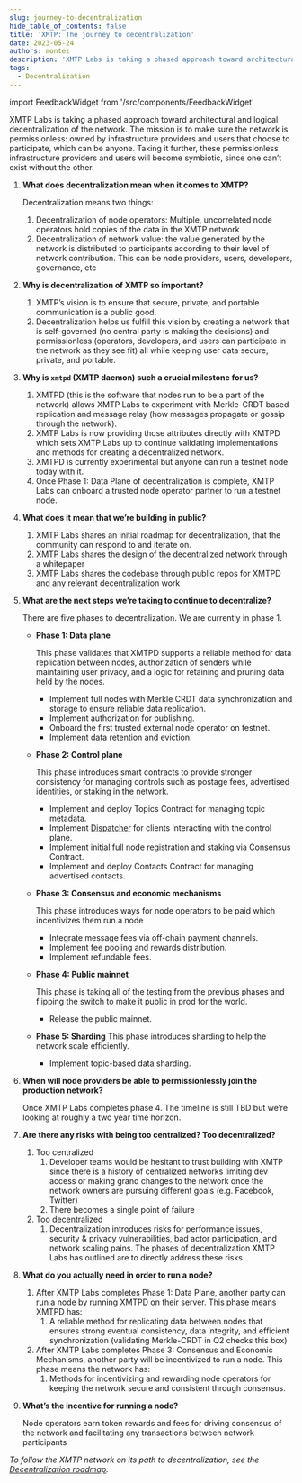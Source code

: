 ```yaml
---
slug: journey-to-decentralization
hide_table_of_contents: false
title: 'XMTP: The journey to decentralization'
date: 2023-05-24
authors: montez
description: 'XMTP Labs is taking a phased approach toward architectural and logical decentralization of the network. The mission is to make sure the network is permissionless: owned by infrastructure providers and users that choose to participate, which can be anyone. Taking it further, these permissionless infrastructure providers and users will become symbiotic, since one can’t exist without the other.'
tags:
  - Decentralization
---
```


import FeedbackWidget from '/src/components/FeedbackWidget'

XMTP Labs is taking a phased approach toward architectural and logical decentralization of the network. The mission is to make sure the network is permissionless: owned by infrastructure providers and users that choose to participate, which can be anyone. Taking it further, these permissionless infrastructure providers and users will become symbiotic, since one can’t exist without the other.

<!--truncate-->

1. **What does decentralization mean when it comes to XMTP?**

   Decentralization means two things:

   1. Decentralization of node operators: Multiple, uncorrelated node operators hold copies of the data in the XMTP network
   2. Decentralization of network value: the value generated by the network is distributed to participants according to their level of network contribution. This can be node providers, users, developers, governance, etc

2. **Why is decentralization of XMTP so important?**

   1. XMTP’s vision is to ensure that secure, private, and portable communication is a public good.
   2. Decentralization helps us fulfill this vision by creating a network that is self-governed (no central party is making the decisions) and permissionless (operators, developers, and users can participate in the network as they see fit) all while keeping user data secure, private, and portable.

3. **Why is `xmtpd` (XMTP daemon) such a crucial milestone for us?**

   1. XMTPD (this is the software that nodes run to be a part of the network) allows XMTP Labs to experiment with Merkle-CRDT based replication and message relay (how messages propagate or gossip through the network).
   2. XMTP Labs is now providing those attributes directly with XMTPD which sets XMTP Labs up to continue validating implementations and methods for creating a decentralized network.
   3. XMTPD is currently experimental but anyone can run a testnet node today with it.
   4. Once Phase 1: Data Plane of decentralization is complete, XMTP Labs can onboard a trusted node operator partner to run a testnet node.

4. **What does it mean that we’re building in public?**

   1. XMTP Labs shares an initial roadmap for decentralization, that the community can respond to and iterate on.
   2. XMTP Labs shares the design of the decentralized network through a whitepaper
   3. XMTP Labs shares the codebase through public repos for XMTPD and any relevant decentralization work

5. **What are the next steps we’re taking to continue to decentralize?**

   There are five phases to decentralization. We are currently in phase 1.

   - **Phase 1: Data plane**

     This phase validates that XMTPD supports a reliable method for data replication between nodes, authorization of senders while maintaining user privacy, and a logic for retaining and pruning data held by the nodes.

     - Implement full nodes with Merkle CRDT data synchronization and storage to ensure reliable data replication.
     - Implement authorization for publishing.
     - Onboard the first trusted external node operator on testnet.
     - Implement data retention and eviction.

   - **Phase 2: Control plane**

     This phase introduces smart contracts to provide stronger consistency for managing controls such as postage fees, advertised identities, or staking in the network.

     - Implement and deploy Topics Contract for managing topic metadata.
     - Implement [Dispatcher](https://docs.lens.xyz/docs/lens-profile-manager) for clients interacting with the control plane.
     - Implement initial full node registration and staking via Consensus Contract.
     - Implement and deploy Contacts Contract for managing advertised contacts.

   - **Phase 3: Consensus and economic mechanisms**

     This phase introduces ways for node operators to be paid which incentivizes them run a node

     - Integrate message fees via off-chain payment channels.
     - Implement fee pooling and rewards distribution.
     - Implement refundable fees.

   - **Phase 4: Public mainnet**

     This phase is taking all of the testing from the previous phases and flipping the switch to make it public in prod for the world.

     - Release the public mainnet.

   - **Phase 5: Sharding**
     This phase introduces sharding to help the network scale efficiently.
     - Implement topic-based data sharding.

6. **When will node providers be able to permissionlessly join the production network?**

   Once XMTP Labs completes phase 4. The timeline is still TBD but we’re looking at roughly a two year time horizon.

7. **Are there any risks with being too centralized? Too decentralized?**

   1. Too centralized
      1. Developer teams would be hesitant to trust building with XMTP since there is a history of centralized networks limiting dev access or making grand changes to the network once the network owners are pursuing different goals (e.g. Facebook, Twitter)
      2. There becomes a single point of failure
   2. Too decentralized
      1. Decentralization introduces risks for performance issues, security & privacy vulnerabilities, bad actor participation, and network scaling pains. The phases of decentralization XMTP Labs has outlined are to directly address these risks.

8. **What do you actually need in order to run a node?**
   1. After XMTP Labs completes Phase 1: Data Plane, another party can run a node by running XMTPD on their server. This phase means XMTPD has:
      1. A reliable method for replicating data between nodes that ensures strong eventual consistency, data integrity, and efficient synchronization (validating Merkle-CRDT in Q2 checks this box)
   2. After XMTP Labs completes Phase 3: Consensus and Economic Mechanisms, another party will be incentivized to run a node. This phase means the network has:
      1. Methods for incentivizing and rewarding node operators for keeping the network secure and consistent through consensus.
9. **What’s the incentive for running a node?**

   Node operators earn token rewards and fees for driving consensus of the network and facilitating any transactions between network participants

_To follow the XMTP network on its path to decentralization, see the [Decentralization roadmap](/roadmap#decentralization-roadmap)._

<br/>
<FeedbackWidget />
